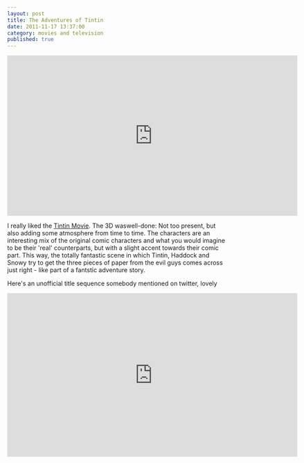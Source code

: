 ```yaml
---
layout: post
title: The Adventures of Tintin
date: 2011-11-17 13:37:00
category: movies and television
published: true
---
```

<iframe width="670" height="370" src="https://www.youtube-nocookie.com/embed/nlE4kXKwG7Y?rel=0" frameborder="0" allowfullscreen></iframe>

I really liked the [Tintin Movie](http://www.imdb.com/title/tt0983193/). The 3D waswell-done: Not too present, but also adding some atmosphere from time to time. The characters are an interesting mix of the original comic characters and what you would imagine to be their 'real' counterparts, but with a slight accent towards their comic part. This way, the totally fantastic scene in which Tintin, Haddock and Snowy try to get the three pieces of paper from the evil guys comes across just right - like part of a fantstic adventure story.

Here's an unofficial title sequence somebody mentioned on twitter, lovely

<iframe src="http://player.vimeo.com/video/30402976?portrait=0&amp;color=ffffff" width="670" height="377" frameborder="0" webkitAllowFullScreen allowFullScreen></iframe>
